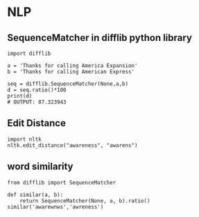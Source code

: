 # NLP
## SequenceMatcher in difflib python library

```
import difflib

a = 'Thanks for calling America Expansion'
b = 'Thanks for calling American Express'

seq = difflib.SequenceMatcher(None,a,b)
d = seq.ratio()*100
print(d) 
# OUTPUT: 87.323943
````

## Edit Distance 
```
import nltk
nltk.edit_distance("awareness", "awarens")
```

## word similarity 
```
from difflib import SequenceMatcher

def similar(a, b):
    return SequenceMatcher(None, a, b).ratio()
similar('awarewnws','awreness')
```
